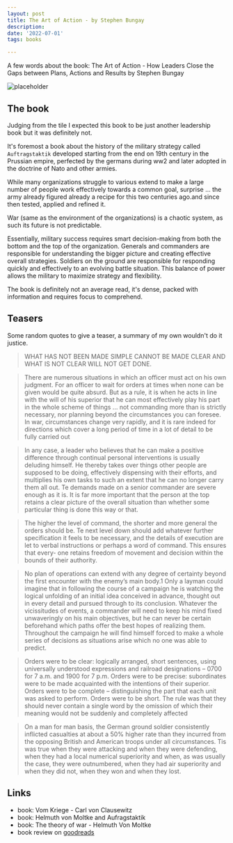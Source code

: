 ```yaml
---
layout: post
title: The Art of Action - by Stephen Bungay
description: 
date: '2022-07-01'
tags: books

---
```


A few words about the book: The Art of Action - How Leaders Close the Gaps between Plans, Actions and Results by Stephen Bungay

![placeholder](/public/2022/book-the-art-of-action.jpg "cover")


## The book


Judging from the tile I expected this book to be just another leadership book but it was definitely not.

It's foremost a book about the history of the military strategy called `Auftragstaktik` developed starting from the end on 19th century in the Prussian empire, perfected by the germans during ww2 and later adopted in the doctrine of Nato and other armies.   

While many organizations struggle to various extend to make a large number of people work effectively towards a common goal, surprise ... the army already figured already a recipe for this two centuries ago.and since then tested, applied and refined it.

War (same as the environment of the organizations) is a chaotic system, as such its future is not predictable. 

Essentially, military success requires smart decision-making from both the bottom and the top of the organization. Generals and commanders are responsible for understanding the bigger picture and creating effective overall strategies. Soldiers on the ground are responsible for responding quickly and effectively to an evolving battle situation. This balance of power allows the military to maximize strategy and flexibility. 

The book is definitely not an average read, it's dense, packed with information and requires focus to comprehend.


## Teasers

Some random quotes to give a teaser, a summary of my own wouldn't do it justice.

>  WHAT HAS NOT BEEN MADE SIMPLE CANNOT BE MADE CLEAR AND WHAT IS NOT CLEAR WILL NOT GET DONE. 

> There are numerous situations in which an officer must act on his own judgment. For an officer to wait for orders at times when none can be given would be quite absurd. But as a rule, it is when he acts in line with the will of his superior that he can most effectively play his part in the whole scheme of things ... not commanding more than is strictly necessary, nor planning beyond the circumstances you can foresee. In war, circumstances change very rapidly, and it is rare indeed for directions which cover a long period of time in a lot of detail to be fully carried out


> In any case, a leader who believes that he can make a positive difference through continual personal interventions is usually deluding himself. He thereby takes over things other people are supposed to be doing, effectively dispensing with their efforts, and multiplies his own tasks to such an extent that he can no longer carry them all out. Te demands made on a senior commander are severe enough as it is. It is far more important that the person at the top retains a clear picture of the overall situation than whether some particular thing is done this way or that.


> The higher the level of command, the shorter and more general the orders should be. Te next level down should add whatever further specification it feels to be necessary, and the details of execution are let to verbal instructions or perhaps a word of command. This ensures that every- one retains freedom of movement and decision within the bounds of their authority.


> No plan of operations can extend with any degree of certainty beyond the first encounter with the enemy’s main body.1 Only a layman could imagine that in following the course of a campaign he is watching the logical unfolding of an initial idea conceived in advance, thought out in every detail and pursued through to its conclusion. Whatever the vicissitudes of events, a commander will need to keep his mind fixed unwaveringly on his main objectives, but he can never be certain beforehand which paths offer the best hopes of realizing them. Throughout the campaign he will find himself forced to make a whole series of decisions as situations arise which no one was able to predict.


> Orders were to be clear: logically arranged, short sentences, using universally understood expressions and railroad designations – 0700 for 7 a.m. and 1900 for 7 p.m. Orders were to be precise: subordinates were to be made acquainted with the intentions of their superior. Orders were to be complete – distinguishing the part that each unit was asked to perform. Orders were to be short. The rule was that they should never contain a single word by the omission of which their meaning would not be suddenly and completely affected


> On a man for man basis, the German ground soldier consistently inflicted casualties at about a 50% higher rate than they incurred from the opposing British and American troops under all circumstances. Tis was true when they were attacking and when they were defending, when they had a local numerical superiority and when, as was usually the case, they were outnumbered, when they had air superiority and when they did not, when they won and when they lost. 

## Links 

  - book: Vom Kriege - Carl von Clausewitz
  - book: Helmuth von Moltke and Aufragstaktik
  - book: The theory of war - Helmuth Von Moltke
  - book review on [goodreads](https://www.goodreads.com/book/show/9973202-the-art-of-action)
